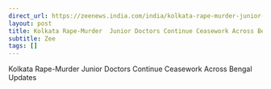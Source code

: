 ```yaml
---
direct_url: https://zeenews.india.com/india/kolkata-rape-murder-junior-doctors-continue-ceasework-across-bengal-updates-2787888.html
layout: post
title: Kolkata Rape-Murder  Junior Doctors Continue Ceasework Across Bengal   Updates
subtitle: Zee
tags: []
---
```


Kolkata Rape-Murder  Junior Doctors Continue Ceasework Across Bengal   Updates
